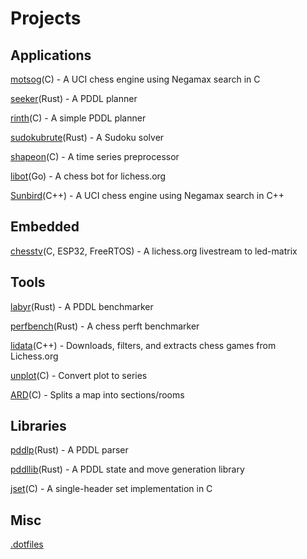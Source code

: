 

# Projects
## Applications
[motsog](https://github.com/jmdha/motsog)(C) - A UCI chess engine using Negamax search in C

[seeker](https://github.com/jmdha/seeker)(Rust) - A PDDL planner

[rinth](https://github.com/jmdha/rinth)(C) - A simple PDDL planner

[sudokubrute](https://github.com/jmdha/sudokubrute)(Rust) - A Sudoku solver

[shapeon](https://github.com/jmdha/shapeon)(C) - A time series preprocessor

[libot](https://github.com/jmdha/libot)(Go) - A chess bot for lichess.org

[Sunbird](https://github.com/jmdha/Sunbird)(C++) - A UCI chess engine using Negamax search in C++

## Embedded
[chesstv](https://github.com/jmdha/chesstv)(C, ESP32, FreeRTOS) - A lichess.org livestream to led-matrix

## Tools
[labyr](https://github.com/jmdha/labyr)(Rust) - A PDDL benchmarker

[perfbench](https://github.com/jmdha/perfbench)(Rust) - A chess perft benchmarker

[lidata](https://github.com/jmdha/lidata)(C++) - Downloads, filters, and extracts chess games from Lichess.org

[unplot](https://github.com/jmdha/unplot)(C) - Convert plot to series

[ARD](https://github.com/jmdha/ARD)(C) - Splits a map into sections/rooms

## Libraries
[pddlp](https://github.com/jmdha/pddlp)(Rust) - A PDDL parser

[pddllib](https://github.com/jmdha/pddllib)(Rust) - A PDDL state and move generation library

[jset](https://github.com/jmdha/jset)(C) - A single-header set implementation in C

## Misc
[.dotfiles](https://github.com/jmdha/.dotfiles)
